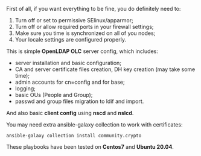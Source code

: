 First of all, if you want everything to be fine, you do definitely need to:
1) Turn off or set to permissive SElinux/apparmor;
2) Turn off or allow required ports in your firewall settings;
3) Make sure you time is synchronized on all of you nodes;
4) Your locale settings are configured properly.

This is simple **OpenLDAP OLC** server config, which includes: 
 - server installation and basic configuration;
 - CA and server certificate files creation, DH key creation (may take some time);
 - admin accounts for cn=config and for base;
 - logging;
 - basic OUs (People and Group);
 - passwd and group files migration to ldif and import. 

And also basic **client config** using **nscd** and **nslcd**.

You may need extra ansible-galaxy collection to work with certificates:
```
ansible-galaxy collection install community.crypto
```

These playbooks have been tested on **Centos7** and **Ubuntu 20.04**.